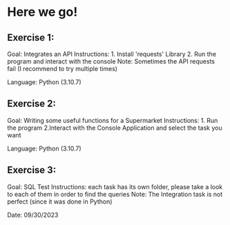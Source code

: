 # Here we go!

## Exercise 1: 
Goal: Integrates an API
Instructions: 1. Install 'requests' Library  2. Run the program and interact with the console
Note: Sometimes the API requests fail (I recommend to try multiple times)

Language: Python (3.10.7)

## Exercise 2: 
Goal: Writing some useful functions for a Supermarket 
Instructions: 1. Run the program 2.Interact with the Console Application and select the task you want

Language: Python (3.10.7)

## Exercise 3: 
Goal: SQL Test
Instructions: each task has its own folder, please take a look to each of them in order to find the queries 
Note: The Integration task is not perfect (since it was done in Python) 

Date: 09/30/2023
